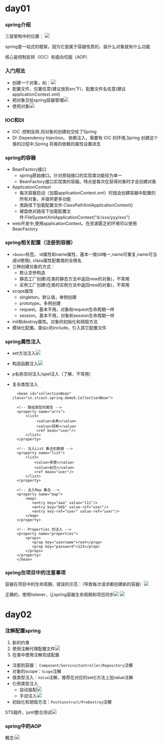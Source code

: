 # day01

### spring介绍

三层架构中的位置：
![](https://github.com/limbo-china/videos/blob/master/javaEE_Architect/01/01/02/07_spring/1-1.jpg)

spring是一站式的框架，因为它是属于容器性质的，装什么对象就有什么功能

核心是控制反转（IOC）和面向切面（AOP）

### 入门用法
- 创建一个对象，如：![](https://github.com/limbo-china/videos/blob/master/javaEE_Architect/01/01/02/07_spring/1-2.jpg)
- 配置文件，位置任意(建议放到src下)，配置文件名任意(建议applicationContext.xml)
- 把对象交给spring容器管理![](https://github.com/limbo-china/videos/blob/master/javaEE_Architect/01/01/02/07_spring/1-3.jpg)
- 使用对象![](https://github.com/limbo-china/videos/blob/master/javaEE_Architect/01/01/02/07_spring/1-4.jpg)

### IOC和DI
- IOC :控制反转,将对象的创建权交给了Spring
- DI :Dependency Injection。 依赖注入，需要有 IOC 的环境,Spring 创建这个类的过程中,Spring 将类的依赖的属性设置进去

### spring的容器

- BeanFactory接口
	- spring原始接口。针对原始接口的实现类功能较为单一
	- BeanFactory接口实现类的容器。特点是每次在获得对象时才会创建对象
- ApplicationContext
	- 每次容器启动（加载applicationContext.xml）时就会创建容器中配置的所有对象，并提供更多功能
	- 类路径下加载配置文件:ClassPathXmlApplicationContext()
	- 硬盘绝对路径下加载配置文件:FileSystemXmlApplicationContext("d:/xxx/yyy/xxx")
- web开发中,使用applicationContext。在资源匮乏的环境可以使用BeanFactory

### spring相关配置（注册到容器）

- `<bean>`标签。 id属性和name属性，基本一致(id唯一,name可重复,name可当成id使用), class属性配置类的全限名
- 三种创建对象的方式：
	- 默认空参构造
	- 静态工厂创建(在类的静态方法中返回new的对象)，不常用
	- 实例工厂创建(在类的实例方法中返回new的对象)，不常用
- scope属性
	- singleton。默认值，单例创建
	- prototype。多例创建
	- request。基本不用，对象和request生命周期一样
	- session。基本不用，对象和session生命周期一样
- init和destroy属性。对象的初始化和销毁方法 
- 模块化配置。类似c的include，引入其它配置文件

### spring属性注入

- set方法注入![](https://github.com/limbo-china/videos/blob/master/javaEE_Architect/01/01/02/07_spring/1-5.jpg)
- 构造函数注入![](https://github.com/limbo-china/videos/blob/master/javaEE_Architect/01/01/02/07_spring/1-6.jpg)
- p名称空间注入/spel注入（了解，不常用）
- 复杂类型注入
	
		<bean id="collectionBean" class="cn.itcast.spring.demo5.CollectionBean">  

		<!-- 数组类型的属性 -->  
		<property name="arrs">  
			<list>  
				 <value>会希</value>  
				 <value>冠希</value>  
				 <ref bean="user"/>  
			</list>  
		</property>  

		<!-- 注入List 集合的数据 -->  
		<property name="list">  
			<list>  
			   	<value>芙蓉</value>  
			   	<value>如花</value>  
			   	<ref bean="user"/>
			</list>  
		</property>  
	  
		<!-- 注入Map 集合 -->  
		<property name="map">  
			<map>  
			   <entry key="aaa" value="111"/>  
			   <entry key="bbb" value-ref="user"/>  
			   <entry key-ref="user" value-ref="user"/>  
			</map>  
		</property>  
	  
		<!-- Properties 的注入 -->  
		<property name="properties">  
			<props>  
			   <prop key="username">root</prop>  
			   <prop key="password">123</prop>  
			</props>  
		</property>  
		</bean> 

### spring在项目中的注意事项
容器在项目中的生命周期，错误的示范：（导致每次请求都创建新的容器）![](https://github.com/limbo-china/videos/blob/master/javaEE_Architect/01/01/02/07_spring/1-7.jpg)

正确的，使用listener，让spring容器生命周期和项目同步![](https://github.com/limbo-china/videos/blob/master/javaEE_Architect/01/01/02/07_spring/1-8.jpg) ![](https://github.com/limbo-china/videos/blob/master/javaEE_Architect/01/01/02/07_spring/1-9.jpg)

# day02

### 注解配置spring

1. 新的约束
2. 使用注解代理配置文件![](https://github.com/limbo-china/videos/blob/master/javaEE_Architect/01/01/02/07_spring/2-1.jpg)
3. 在类中使用注解完成配置


- 注册到容器： `Component/Service/Controller/Repository`注解
- 对象的scope：`Scope`注解
- 值类型注入：`Value`注解，推荐在对应的set()方法上加value注解
- 引用类型注入
	- 自动装配![](https://github.com/limbo-china/videos/blob/master/javaEE_Architect/01/01/02/07_spring/2-2.jpg)
	- 手动注入![](https://github.com/limbo-china/videos/blob/master/javaEE_Architect/01/01/02/07_spring/2-3.jpg)
- 初始化和销毁方法：`PostConstruct/PreDestroy`注解

STS插件，junit整合测试![](https://github.com/limbo-china/videos/blob/master/javaEE_Architect/01/01/02/07_spring/2-4.jpg)

### spring中的AOP

概念:![](https://github.com/limbo-china/videos/blob/master/javaEE_Architect/01/01/02/07_spring/2-5.jpg)
